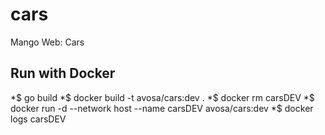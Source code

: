 # cars
Mango Web: Cars

## Run with Docker
*$ go build
*$ docker build -t avosa/cars:dev .
*$ docker rm carsDEV
*$ docker run -d --network host --name carsDEV avosa/cars:dev 
*$ docker logs carsDEV